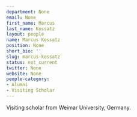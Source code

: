 ```yaml
---
department: None
email: None
first_name: Marcus
last_name: Kossatz
layout: people
name: Marcus Kossatz
position: None
short_bio: ''
slug: marcus-kossatz
status: not_current
twitter: None
website: None
people-category:
- Alumni
- Visiting Scholar
---
```


Visiting scholar from Weimar University, Germany.
